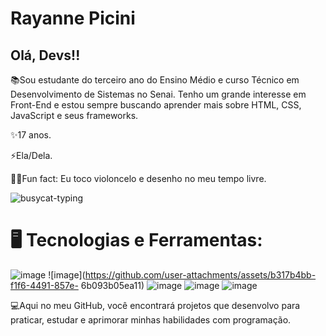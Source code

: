 # Rayanne Picini


## Olá, Devs!!
📚Sou estudante do terceiro ano do Ensino Médio e curso Técnico em Desenvolvimento de Sistemas no Senai. Tenho um grande interesse em Front-End e estou sempre buscando aprender mais sobre HTML, CSS, JavaScript e seus frameworks.

✨17 anos.


⚡Ela/Dela.


🎻🎨Fun fact: Eu toco violoncelo e desenho no meu tempo livre.

![busycat-typing](https://github.com/user-attachments/assets/ce28a9c4-0eb5-4685-aaf4-cd831c1d677d)



# 🖥️ Tecnologias e Ferramentas:
![image](https://github.com/user-attachments/assets/c3065376-23c4-40bd-b069-3056cbe445ba) ![image](https://github.com/user-attachments/assets/b317b4bb-f1f6-4491-857e- 6b093b05ea11) ![image](https://github.com/user-attachments/assets/34562227-847e-47eb-958f-071084a5a02d) ![image](https://github.com/user-attachments/assets/9661b5d7-aee3-4577-99a8-8a9d1888127f) ![image](https://github.com/user-attachments/assets/c9c1111d-0bf8-4f32-9f9c-0507a06cedd7)





💻Aqui no meu GitHub, você encontrará projetos que desenvolvo para praticar, estudar e aprimorar minhas habilidades com programação.



